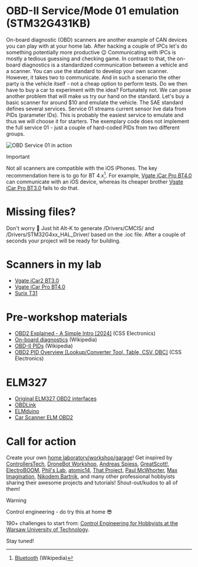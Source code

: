 # OBD-II Service/Mode 01 emulation (STM32G431KB)
On-board diagnostic (OBD) scanners are another example of CAN devices you can play with at your home lab. After hacking a couple of IPCs let's do something potentially more productive :wink: Communicating with IPCs is mostly a tedious guessing and checking game. In contrast to that, the on-board diagnostics is a standardized communication between a vehicle and a scanner. You can use the standard to develop your own scanner. However, it takes two to communicate. And in such a scenario the other party is the vehicle itself - not a cheap option to perform tests. Do we then have to buy a car to experiment with the idea? Fortunately not. We can pose another problem that will make us try our hand on the standard. Let's buy a basic scanner for around $10 and emulate the vehicle. The SAE standard defines several services. Service 01 streams current sensor live data from PIDs (parameter IDs). This is probably the easiest service to emulate and thus we will choose it for starters. The exemplary code does not implement the full service 01 - just a couple of hard-coded PIDs from two different groups.

![OBD Service 01 in action](/Assets/Images/obd_service_01_in_action.jpg)

> [!IMPORTANT]
> Not all scanners are compatible with the iOS iPhones. The key recommendation here is to go for BT 4.x[^1]. For example, [Vgate iCar Pro BT4.0](https://vgate.pl/product/vgate-icar-pro-bt4-0/) can communicate with an iOS device, whereas its cheaper brother [Vgate iCar Pro BT3.0](https://vgate.pl/product/vgate-icar-pro-bt3-0/) fails to do that.

[^1]: [Bluetooth](https://en.wikipedia.org/wiki/Bluetooth) (Wikipedia)

# Missing files?
Don't worry :slightly_smiling_face: Just hit Alt-K to generate /Drivers/CMCIS/ and /Drivers/STM32G4xx_HAL_Driver/ based on the .ioc file. After a couple of seconds your project will be ready for building.

# Scanners in my lab
* [Vgate iCar2 BT3.0](https://vgate.pl/product/vgate-icar2-bt3-0/)
* [Vgate iCar Pro BT4.0](https://vgate.pl/product/vgate-icar-pro-bt4-0/)
* [Surix T31](https://allegro.pl/oferta/tester-diagnostyczny-interfejs-obd2-jezyk-polski-skaner-bledow-check-engine-14433734878)

# Pre-workshop materials
* [OBD2 Explained - A Simple Intro [2024]](https://www.csselectronics.com/pages/obd2-explained-simple-intro) (CSS Electronics)
* [On-board diagnostics](https://en.wikipedia.org/wiki/On-board_diagnostics) (Wikipedia)
* [OBD-II PIDs](https://en.wikipedia.org/wiki/OBD-II_PIDs) (Wikipedia)
* [OBD2 PID Overview [Lookup/Converter Tool, Table, CSV, DBC]](https://www.csselectronics.com/pages/obd2-pid-table-on-board-diagnostics-j1979) (CSS Electronics)

# ELM327
* [Original ELM327 OBD2 interfaces](https://carvitas.com/blog-and-news/original-elm327-obd2-interfaces)
* [OBDLink](https://www.obdlink.com/)
* [ELMduino](https://github.com/PowerBroker2/ELMduino)
* [Car Scanner ELM OBD2](https://play.google.com/store/apps/details?id=com.ovz.carscanner)

# Call for action
Create your own [home laboratory/workshop/garage](http://ufnalski.edu.pl/control_engineering_for_hobbyists/2024_dzien_popularyzacji_matematyki/Dzien_Popularyzacji_Matematyki_2024.pdf)! Get inspired by [ControllersTech](https://www.youtube.com/@ControllersTech), [DroneBot Workshop](https://www.youtube.com/@Dronebotworkshop), [Andreas Spiess](https://www.youtube.com/@AndreasSpiess), [GreatScott!](https://www.youtube.com/@greatscottlab), [ElectroBOOM](https://www.youtube.com/@ElectroBOOM), [Phil's Lab](https://www.youtube.com/@PhilsLab), [atomic14](https://www.youtube.com/@atomic14), [That Project](https://www.youtube.com/@ThatProject), [Paul McWhorter](https://www.youtube.com/@paulmcwhorter), [Max Imagination](https://www.youtube.com/@MaxImagination), [Nikodem Bartnik](https://www.youtube.com/@nikodembartnik), and many other professional hobbyists sharing their awesome projects and tutorials! Shout-out/kudos to all of them!

> [!WARNING]
> Control engineering - do try this at home :sunglasses:

190+ challenges to start from: [Control Engineering for Hobbyists at the Warsaw University of Technology](http://ufnalski.edu.pl/control_engineering_for_hobbyists/Control_Engineering_for_Hobbyists_list_of_challenges.pdf).

Stay tuned!
